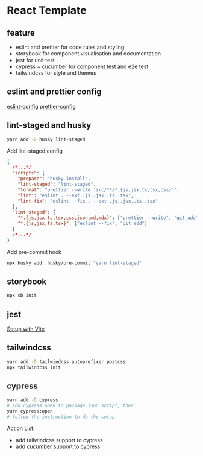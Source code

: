 # React Template

## feature

- eslint and prettier for code rules and styling
- storybook for component visualisation and documentation
- jest for unit test
- cypress + cucumber for component test and e2e test
- tailwindcss for style and themes

## eslint and prettier config

[eslint-config](https://www.npmjs.com/package/@joengsh/eslint-config-react?activeTab=readme)
[prettier-config](https://www.npmjs.com/package/@joengsh/prettier-config)

## lint-staged and husky

```bash
yarn add -D husky lint-staged
```

Add lint-staged config

```json
{
  /*...*/
  "scripts": {
    "prepare": "husky install",
    "lint-staged": "lint-staged",
    "format": "prettier --write 'src/**/*.{js,jsx,ts,tsx,css}'",
    "lint": "eslint . --ext .js,.jsx,.ts,.tsx",
    "lint-fix": "eslint --fix . --ext .js,.jsx,.ts,.tsx"
  },
  "lint-staged": {
    "*.{js,jsx,ts,tsx,css,json,md,mdx}": ["prettier --write", "git add"],
    "*.{js,jsx,ts,tsx}": ["eslint --fix", "git add"]
  }
  /*...*/
}
```

Add pre-commit hook

```bash
npx husky add .husky/pre-commit "yarn lint-staged"
```

## storybook

```bash
npx sb init
```

## jest

[Setup with Vite](https://hung.dev/posts/jest-vite)

## tailwindcss

```bash
yarn add -D tailwindcss autoprefixer postcss
npx tailwindcss init
```

## cypress

```bash
yarn add -D cypress
# add cypress open to package.json script, then
yarn cypress:open
# follow the instruction to do the setup
```

Action List:

- add tailwindcss support to cypress
- add [cucumber](https://www.npmjs.com/package/cypress-cucumber-preprocessor) support to cypress
